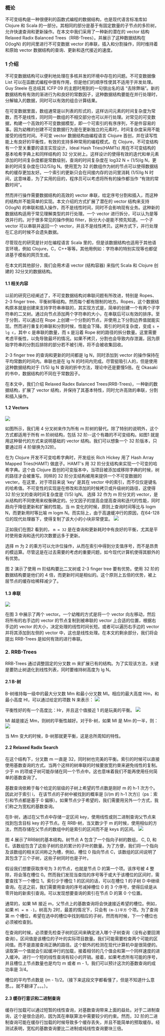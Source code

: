 ### 概论
不可变结构是一种很便利的函数式编程的数据结构，也是现代语言标准库如 Clojure 和 Scala 的一部分。其相同的部分是基于有固定数量的子节点的多阶树，允许快速查询和更新操作。在本文中我们采用了一种新的潜在的 vector 结构 Relaxed Radix Balanced Trees（RRB-Trees）。并展示了这种数据结构在 O(logN) 的时间里进行不可变数据 vector 的串联，插入和分割操作，同时维持着和原始 vector 数据结构的查询、更新和迭代接近的速度。

### 1 介绍
不可变数据结构可以便利地处理在多核并发的环境中存在的问题。不可变数据像 List 可以在函数式编程中很有作用，但是他们的顺序性使其不适用于并发处理。Guy Steele 在总结其 ICFP 09 的主题时用到的一句很出名的话 “去除弊端”。新的数据结构有有效的渐进行为和良好的常数因子，这种数据结构要能在并行处理时，分解输入的数据，同时可以有效的组合计算结果。

在可变数据里面，数组通常是以列表的形式的，这样访问元素的时间复杂度为常数，而不是线性，同时同一数组的不相交部分也可以并行处理。对常见的可变数据，构建一个高效的不可变数据模型，即一个可索引的有序序列，不是件容易的事。因为幼稚的创建不可变数据行为是在更新独立的元素时，时间复杂度采用不能接受的线性时间。不可变 vector 数据结构由编程语言 Clojure 首创，并在读写性能上有良好的平衡性，有效的支持多种常用的编程模式。在 Clojure，不可变结构有一个至关重要的语言实现设计，Ideal Hash Tries(HAMTs) 用在不可变结构的基本哈希字典上和同样结构的 32 分叉树上。这样设计的使得有效的迭代和单元素添加的时间复杂度都是常数级别，查询的时间复杂度在 log32 N = (1/5)lg N，更新的时间复杂度在(32/5)lg N。使用宽为 32 的数组作为树的节点可以使得数据结构的缓存更加友好。一个索引的更新只会在间接内存的访问里消耗 (1/5)lg N 时间，这意味着，为了实用的目的，程序员可以考虑将所有的操作都当作 “有效的常数时间”。

然而并行操作需要数据结构的高效的 vector 串联，给定序号分割和插入，而这种的结构并不能简单的实现。本文介绍的方式扩展了潜在的 vector 结构来支持 O(logN) 的串联和插入操作，而不是线性时间，同时不会影响现有业务。这种新的数据结构适用于常见理解类型的并行处理。一个 vector 进行拆分，可以认为是等效并行的。对于很多常见的操作例如 filter，拆分大小是能不预先知道。一个子 vector 可以串联并返回一个 vector，并且不是线性拷贝。这种方式下，并行处理在汇总的时候不会遗失数据。

尽管现在的研究是针对在编程语言 Scala 里的，但是该数据结构也适用于其他语言环境，例如 Clojure，C，C++等等。其他用例如：字符串的特别实现等也都促进基于模板的网页生成。

在本文的其他部分，我们会用术语 vector (结构容器) 来指代 Scala 和 Clojure 创建的 32分叉的数据结构。

#### 1.1 相关内容
以前的研究已经阐述了，不可变数据结构对串联问题有所改进，特别是 Ropes、2-3 finger tree、平衡树等结构。然而每个都有限制的地方。Ropes，这个数据结构原本就是创建来支持字符串串联的，其实现方式是，简单的创建一个有两个子字符串的二叉树。通过向节点添加两个字符串的大小，在串联后可以有效的排序。至于分割，可以通过在 Rope 上创建一个分割的节点，并使用上下分割边界值就能实现。然而进行重复的串联和分割时候，性能会下降。索引的时间复杂度，变成 `s + lg c`，其中 c 是串联的数量，而 s 是沿着 Rope 树的路径的拆分数量。这里需要考虑平衡性，以免导致最坏的情况。如果不拷贝，分割也会导致内存泄漏，因为原始字符串的分割后排除的部分若不被引用，将不会被收集回收。

2-3 finger tree 的查询和更新的时间都是 lg N，同时添加到 vector 的操作保持在平均常数的时间内。串联也是在 lg N 的时间内完成。尽管挺吸引人的，但是使用这种数据结构对于 (1/5) lg N 查询的折中方法，理论中还是要慢5倍。在 Okasaki 的书中，数据结构的不同在于常数因子。

在本文中，我们介绍 Relaxed Radex Balanced Trees(RRB-Trees)，一种新的数据结构，扩展了 vector 结构，并保持了其基本特性，同时允许高效的串联，分割和插入操作。

#### 1.2 Vectors
![](https://github.com/funfish/blog/blob/master/images/vectorTrees.PNG)

如图所示，我们用 4 分叉树来作为所有 m 阶树的替代。除了特别的说明外，这个方式都适用于所有 m 阶树结构，包括 32 阶--这个有趣的不可变结构。如图1 就是用这种替代的方式来说明基础的 vector 结构。我们可以想象一个 32 阶版本，只要通过将 4 阶替换为32阶。

在为 Clojure 开发不可变哈希字典时，开发组长 Rich Hickey 用了 Hash Array Mapped Tries(HAMT) 做底子。HAMT's 用 32 阶分支结构来实现一个可变的哈希字典。这个由 Clojure 首创的可变版本中，当项目被添加或移除字典的时候，树的路径才会被重写。同样的 32 阶分支结构被用来提供一个不可变数据的 vecter。在这里，对于项目来说 ‘key’ 是其在 vector 中的索引，而不仅仅是键名的哈希值。不可变性的实现是在修改和添加的时候拷贝或升级树的路径，这使得 32 阶分叉的查询时间复杂度是 (1/5) lgN。
选择 32 作为 m 阶分叉的 vector，是从结构的不同使用来权衡确定的。分叉因子的提高会提高查询和迭代的性能，同时趋向于降低更新和扩展的性能。当 m 变化的时候，原则上查询时间等比与 logm N，而更新用时等比喻 m logm N。而实际上，由于高速缓冲行的原因，在64-128位的现代处理器下，使得复制了该大小的小块非常便宜。
![](https://github.com/funfish/blog/blob/master/images/32Performance.PNG)

正如我们在图2 看到的， `m = 32` 是在查询和更新耗时中有良好的平衡，尤其是平时使用查询和迭代的次数要远多于更新。

选择 m 为 2 的乘方可以允许位操作，从而在索引中得到分支值序号，而不是昂贵的模运算。尽管这是在过去需要的考虑的重要问题，如今现代计算机使得其额外的有优势。

图 2 演示了使用 m 阶结构要比二叉树或 2-3 finger tree 要有优势。使用 32 阶的数据结构要是他们的 4 倍，而更新时间是相似的。这个原则上五倍的优势，被上层节点的缓存给稀释减少了。

#### 1.3 串联
![](https://github.com/funfish/blog/blob/master/images/vectorConcat.PNG)

在图 3 中展示了两个 vector。一个幼稚的方式是将一个 vector 向左移动，然后将所有的右手边的 vector 的节点复制到被串联的 vector 上合适的位置，根据右手边的 vector 的大小，决定处理的线性时间长短。或者可以遍历右手边的 vector 并将其添加到左侧的 vector 中，这也是线性处理。在本文的剩余部分，我们将会提出 RRB-Trees 是如何有效的进行串联。

### 2. RRB-Trees
RRB-Trees 通过调整固定的分叉数 m 来扩展已有的结构。为了实现该方法，关键是要防止树退化到线性列表，同时要维持树高度为 lg N。

#### 2.1 B-树
B-树维持每一级中的最大分叉数 Mm 和最小分叉数 Ml。相应的最大高度 Hm，和最小高度 Hl，可以通过给定的项数 N 来表示：
![](https://github.com/funfish/blog/blob/master/images/maxminHigh.PNG)

平衡性好的有一个高度比：Hr，并且这个值接近 1 的是玩美的平衡。
![](https://github.com/funfish/blog/blob/master/images/hightRa.PNG)

Ml 越是接近 Mm，则树的平衡性越好。对于B-树，如果 Ml 是 Mm 的一半，则：
![](https://github.com/funfish/blog/blob/master/images/maxminm.PNG)

当 Mm 变大的时候，B-树那就更平衡，这是总所周知的特性。

#### 2.2 Relaxed Radix Search
在这个结构下，分叉数 m 一直是 32，同时树也完美的平衡。索引的时候可以直接使用基数查询的方式。当两个这样的树串联的时候要放宽约束来避免线性的复制。少于 m 的项或子树可能存储在同一个节点中。这也意味着我们不能再使用任何简单的基数查询了。

基数查询依赖于每个给定的层级的子树上希望的节点数是刚好 m 的 h-1 次方个。因此对于索引 i， 在该节点的子树中被找到的概率是 [i/(m 的 h-1 次方)]（ps：索引和节点都是基于 0 偏移）。如果节点少于希望的，我们需要用另外一个方式，我们称之为宽松的基数查询。

在B-树，通过在父节点中存储一定区间 key，使用线性或则二进制查询父节点来找到包含目标 key 的子节点。在 RRB-树，当叉数少于 m 的时候，使用相似的方法，然而存储在父节点的数组中的是索引的区间而不是 keys 的区间。
![](https://github.com/funfish/blog/blob/master/images/rrbtreeF4.PNG)

图 4 展示了RRB树的基本结构。树节点 A 包含了一个指向子树的数组， C, D, 和 E。该数组包含了这些子树的总的累计的子叶的数量。为了方便，我们将一个指向及该数组的相关区间称之为槽，例如，槽位 0 指向节点 C，该数组的区间说明了其包含了三个子树，这些子树同时也是子叶。

假设我们想要获取序号为 3 的节点，也就是节点 D 的第一个项。该序号被 4 整除，将会落在槽位 0。然而我们发现当查找的序号等于或大于该槽位的区间时，需要查找下一个槽位 1。索引少于槽位 1 的区间的话，可以在槽位 1 的子树 D 中继续查询。在这之前，我们需要用查询的序号减掉槽位 0 的 3 个序号，使得后续是从零开始的新索引查询。可以发现想要查询的索引在节点 D 的第 0 个位置。

通常的，如果 Ml 接近 m，父节点上的基数查询将会快速接近希望的槽位。例如，如果 `Ml = m -1`，树高为 2时，最差的情况下，只会有 `(m-1)平方` 个项。为了查询第 m 个槽位，希望在选中的槽位中找到相应的子树，然而有时候，下一个槽位也必须被检查到。

在查询的时候，必须要先检查子树的区间来确定进入哪个子树查询（没有必要回溯查询）。区间值是该槽位的子叶的实际项目数量。我们可能需要检查两个可能的区间值。而不是直接查询正确的路径。这个额外的检测在现代计算机中是很简便的。读取第一个值就会引起缓冲行的加载，接着相邻的几个值会和第一个同样速度的进入缓冲。进行一个短的线性查询有较小的开销。接着，如果考虑所有可能的序号，并且槽位上节点数量也是均匀 m 或者 m - 1，我们可以预计这次的基数查询的成功率是 3/4。

槽位的平均节点数是 (m - 1)/2。（接下来这段文字都看懂了，但是不知道什么意思。。就不翻译了。。。）。

#### 2.3 缓存行意识和二进制查询
缓存行加载可以通过短暂的线性查询，对基数查询带来上面的益处。对于二进制查询，这个是很合适的，因为其在串联算法中需要较少的约束。然而，32 阶的二进制查询可能在缓存行加载的时候导致多个缓存丢失，并且不能简单的预取缓存。经测试表明，宽松的基数查询要比二进制或纯线性查询要块三倍。